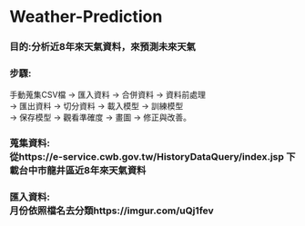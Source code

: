 # Weather-Prediction
### 目的:分析近8年來天氣資料，來預測未來天氣
### 步驟:<br>
手動蒐集CSV檔 → 匯入資料 → 合併資料 → 資料前處理 <br>
→ 匯出資料 → 切分資料 → 載入模型 → 訓練模型 <br>
→ 保存模型 → 觀看準確度 → 畫圖 → 修正與改善。<br>
### 蒐集資料:<br>從https://e-service.cwb.gov.tw/HistoryDataQuery/index.jsp 下載台中市龍井區近8年來天氣資料<br>
### 匯入資料:<br>月份依照檔名去分類https://imgur.com/uQj1fev
